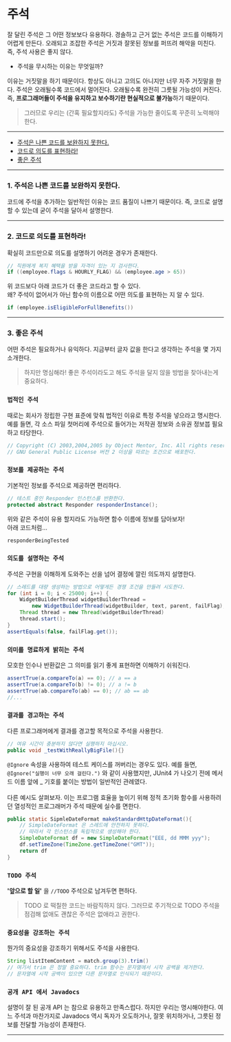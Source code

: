 # 주석
잘 달린 주석은 그 어떤 정보보다 유용하다. 경솔하고 근거 없는 주석은 코드를 이해하기 어렵게 만든다. 오래되고 조잡한 주석은 거짓과 잘못된 정보를 퍼뜨려 해악을 미친다. 즉, 주석 사용은 좋지 않다.   
- 주석을 무시하는 이유는 무엇일까?

이유는 거짓말을 하기 때문이다. 항상도 아니고 고의도 아니지만 너무 자주 거짓말을 한다. 주석은 오래될수록 코드에서 멀어진다. 오래될수록 완전히 그릇될 가능성이 커진다. 즉, **프로그래머들이 주석을 유지하고 보수하기란 현실적으로 불가능**하기 때문이다.

>그러므로 우리는 (간혹 필요할지라도) 주석을 가능한 줄이도록 꾸준히 노력해야 한다. 
___
- [주석은 나쁜 코드를 보완하지 못한다.](#1-주석은-나쁜-코드를-보완하지-못한다)
- [코드로 의도를 표현하라!](#2-코드로-의도를-표현하라)
- [좋은 주석](#3-좋은-주석)
___
### 1. 주석은 나쁜 코드를 보완하지 못한다.
코드에 주석을 추가하는 일반적인 이유는 코드 품질이 나쁘기 때문이다. 즉, 코드로 설명할 수 있는데 굳이 주석을 달아서 설명한다. 
___
### 2. 코드로 의도를 표현하라! 
확실히 코드만으로 의도를 설명하기 어려운 경우가 존재한다.
```java
// 직원에게 복지 혜택을 받을 자격이 있는 지 검사한다.
if ((employee.flags & HOURLY_FLAG) && (employee.age > 65))
```
위 코드보다 아래 코드가 더 좋은 코드라고 할 수 있다.    
왜? 주석이 없어서가 아닌 함수의 이름으로 어떤 의도를 표현하는 지 알 수 있다.
```java
if (employee.isEligibleForFullBenefits())
```
___
### 3. 좋은 주석
어떤 주석은 필요하거나 유익하다. 지금부터 글자 값을 한다고 생각하는 주석을 몇 가지 소개한다.  
> 하지만 명심해라! 좋은 주석이라도고 해도 주석을 달지 않을 방법을 찾아내는게 중요하다.

### `법적인 주석`
때로는 회사가 정립한 구현 표준에 맞춰 법적인 이유로 특정 주석을 넣으라고 명시한다.   
예를 들면, 각 소스 파일 첫머리에 주석으로 들어가는 저작권 정보와 소유권 정보븝 필요하고 타당한다.
```java
// Copyright (C) 2003,2004,2005 by Object Mentor, Inc. All rights reserved.
// GNU General Public License 버전 2 이상을 따르는 조건으로 배포한다.
```
### `정보를 제공하는 주석`
기본적인 정보를 주석으로 제공하면 편리하다.
```java
// 테스트 중인 Responder 인스턴스를 반환한다.
protected abstract Responder responderInstance();
```
위와 같은 주석이 유용 할지라도 가능하면 함수 이름에 정보를 담아보자!   
아래 코드처럼...
```java
responderBeingTested 
```
### `의도를 설명하는 주석`
주석은 구현을 이해하게 도와주는 선을 넘어 결정에 깔린 의도까지 설명한다.
```java
// 스레드를 대량 생성하는 방법으로 어떻게든 경쟁 조건을 만들려 시도한다.
for (int i = 0; i < 25000; i++) {
    WidgetBuilderThread widgetBuilderThread = 
        new WidgetBuilderThread(widgetBuilder, text, parent, failFlag);
    Thread thread = new Thread(widgetBuilderThread)
    thread.start();
}
assertEquals(false, failFlag.get());
```
### `의미를 명료하게 밝히는 주석`
모호한 인수나 반환값은 그 의미를 읽기 좋게 표현하면 이해하기 쉬워진다.
```java
assertTrue(a.compareTo(a) == 0); // a == a
assertTrue(a.compareTo(b) != 0); // a != b
assertTrue(ab.compareTo(ab) == 0); // ab == ab
//...
```
### `결과를 경고하는 주석`
다른 프로그래머에게 결과를 경고할 목적으로 주석을 사용한다.
```java
// 여유 시간이 충분하지 않다면 실행하지 마십시오.
public void _testWithReallyBigFile(){}
```
`@Ignore` 속성을 사용하여 테스트 케이스를 꺼버리는 경우도 있다. 예를 들면, `@Ignore("실행이 너무 오래 걸린다.")` 와 같이 사용했지만, JUnit4 가 나오기 전에 메서드 이름 앞에 _ 기호를 붙이는 방법이 일반적인 관례였다.  
<br>
다른 예시도 살펴보자. 이는 프로그램 효율을 높이기 위해  정적 초기화 함수를 사용하려던 열성적인 프로그래머가 주석 때문에 실수를 면한다.
```java
public static SipmleDateFormat makeStandardHttpDateFormat(){
    // SimpleDateFormat 은 스레드에 안전하지 못하다.
    // 따라서 각 인스턴스를 독립적으로 생성해야 한다.
    SimpleDateFormat df = new SimpleDateFormat("EEE, dd MMM yyy");
    df.setTimeZone(TimeZone.getTimeZone("GMT"));
    return df
}
```

### `TODO 주석`
**'앞으로 할 일'** 을 `//TODO` 주석으로 남겨두면 편하다.
> TODO 로 떡칠한 코드는 바람직하지 않다. 그러므로 주기적으로 TODO 주석을 점검해 없애도 괜찮은 주석은 없애라고 권한다.

### `중요성을 강조하는 주석`
뭔가의 중요성을 강조하기 위해서도 주석을 사용한다.
```java
String listItemContent = match.group(3).trim()
// 여기서 trim 은 정말 중요하다. trim 함수는 문자열에서 시작 공백을 제거한다.
// 문자열에 시작 공백이 있으면 다른 문자열로 인식되기 때문이다.
```

### `공개 API 에서 Javadocs`
설명이 잘 된 공개 API 는 참으로 유용하고 만족스럽다. 하지만 우리는 명시해야한다. 여느 주석과 마찬가지로 Javadocs 역시 독자가 오도하거나, 잘못 위치하거나, 그릇된 정보를 전달할 가능성이 존재한다.
___